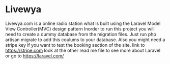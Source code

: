 # Livewya

Livewya.com is a online radio station what is built using the Laravel Model View Controller(MVC) design pattern 
Inorder to run this project you will need to create a dummy database from the migration files. Just run php artisan migrate to add this coulums to your database. Also you might need a stripe key if you want to test the booking section of the site. link to https://stripe.com 
look at the other read me file to see more about Laravel or go to https://laravel.com/  

